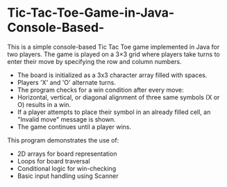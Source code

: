 # Tic-Tac-Toe-Game-in-Java-Console-Based-
This is a simple console-based Tic Tac Toe game implemented in Java for two players. The game is played on a 3×3 grid where players take turns to enter their move by specifying the row and column numbers.

- The board is initialized as a 3x3 character array filled with spaces.
- Players 'X' and 'O' alternate turns.
- The program checks for a win condition after every move:
- Horizontal, vertical, or diagonal alignment of three same symbols (X or O) results in a win.
- If a player attempts to place their symbol in an already filled cell, an "Invalid move" message is shown.
- The game continues until a player wins.

This program demonstrates the use of:

- 2D arrays for board representation
- Loops for board traversal
- Conditional logic for win-checking
- Basic input handling using Scanner
